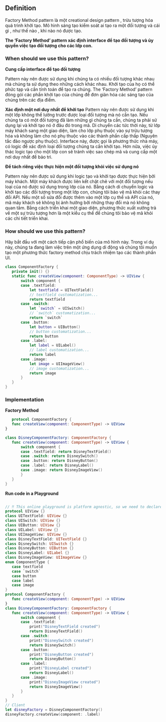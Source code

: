 ## Definition
Factory Method pattern là một creational design pattern , trừu tượng hóa quá trình khởi tạo. Mô hình sáng tạo kiểm soát ai tạo ra một đối tượng và cái gì , như thế nào , khi nào nó được tạo.

**The ‘Factory Method’ pattern  xác định interface để tạo đối tượng và ủy quyền việc tạo đối tượng cho các lớp con.**

### When should we use this pattern?

**Cung cấp interface để tạo đối tượng**

Pattern này nên được sử dụng khi chúng ta có nhiều đối tượng khác nhau mà chúng ta sử dụng theo những cách khác nhau. Khởi tạo của họ có thể phức tạp và cần tính toán để tạo ra chúng. The ‘Factory Method’ pattern đóng gói các phần khởi tạo của chúng để đơn giản hóa các sáng tạo của chúng trên các địa điểm.

**Xác định một nơi duy nhất để khởi tạo**
Pattern này nên được sử dụng khi một lớp không thể lường trước được loại đối tượng mà nó cần tạo. Nếu chúng ta có một đối tượng đã làm những gì chúng ta cần, chúng ta phải sử dụng lại và khởi tạo nó ở đâu đó trong mã. Di chuyển các tức thời này, từ lớp máy khách sang một giao diện, làm cho lớp phụ thuộc vào sự trừu tượng hóa và không làm cho nó phụ thuộc vào các thành phần cấp thấp (Nguyên tắc đảo ngược phụ thuộc). Interface này, được gọi là phương thức nhà máy, có logic để xác định loại đối tượng chúng ta cần khởi tạo. Hơn nữa, việc ủy thác logic tạo cho một lớp con sẽ tránh việc sao chép mã và cung cấp một nơi duy nhất để bảo trì.

**Để tách riêng việc thực hiện một đối tượng khỏi việc sử dụng nó**

Pattern này nên được sử dụng khi logic tạo và khởi tạo được thực hiện bởi máy khách. Một máy khách được liên kết chặt chẽ với một đối tượng nếu loại của nó được sử dụng trong lớp của nó. Bằng cách di chuyển logic và khởi tạo các đối tượng trong một lớp con, chúng tôi bảo vệ mã khỏi các thay đổi API. Nếu một số sửa đổi được thêm vào một lớp cụ thể và API của nó, mã máy khách sẽ không bị ảnh hưởng bởi những thay đổi mà nó không quan tâm. Bằng cách triển khai một giao diện, phương thức xuất xưởng trả về một sự trừu tượng hơn là một kiểu cụ thể để chúng tôi bảo vệ mã khỏi các chi tiết triển khai.

### How should we use this pattern?

Hãy bắt đầu với một cách tiếp cận phổ biến của mô hình này. Trong ví dụ này, chúng ta đang làm việc trên một ứng dụng di động và chúng tôi muốn tạo một phương thức factory method chịu trách nhiệm tạo các thành phần UI.

 ```swift 
 class ComponentFactory {
    private init() {}
    static func createView(component: ComponentType) -> UIView {       
        switch component {
        case .textfield:
            let textfield = UITextField()
            // textfield customatization...
            return textfield
        case .switch:
            let `switch` = UISwitch()
            // `switch` customatization...
            return `switch`
        case .button:
            let button = UIButton()
            // button customatization...
            return button
        case .label:
            let label = UILabel()
            // label customatization...
            return label
        case .image:
            let image = UIImageView()
            // image customatization...
            return image
        }
    }
}
```
 
### Implementation

**Factory Method**
 ```swift 
    protocol ComponentFactory {
    func createView(component: ComponentType) -> UIView
}

class DisneyComponentFactory: ComponentFactory {
    func createView(component: ComponentType) -> UIView {
        switch component {
        case .textfield: return DisneyTextField()
        case .switch: return DisneySwitch()
        case .button: return DisneyButton()
        case .label: return DisneyLabel()
        case .image: return DisneyImageView()
        }
    }
}
 ```
 
**Run code in a Playground**

 ```swift 
 
 // ‼️ This online playground is platform agnostic, so we need to declare a UIView interface and its subclasses.
protocol UIView {}
class UITextField: UIView {}
class UISwitch: UIView {}
class UIButton: UIView {}
class UILabel: UIView {}
class UIImageView: UIView {}
class DisneyTextField: UITextField {}
class DisneySwitch: UISwitch {}
class DisneyButton: UIButton {}
class DisneyLabel: UILabel {}
class DisneyImageView: UIImageView {}
enum ComponentType {
    case textfield
    case `switch`
    case button
    case label
    case image
}
protocol ComponentFactory {
    func createView(component: ComponentType) -> UIView
}
class DisneyComponentFactory: ComponentFactory {
    func createView(component: ComponentType) -> UIView {
        switch component {
        case .textfield:
            print("DisneyTextField created")
            return DisneyTextField()
        case .switch:
            print("DisneySwitch created")
            return DisneySwitch()
        case .button:
            print("DisneyButton created")
            return DisneyButton()
        case .label:
            print("DisneyLabel created")
            return DisneyLabel()
        case .image:
            print("DisneyImageView created")
            return DisneyImageView()
        }
    }
}
// Client
let disneyFactory = DisneyComponentFactory()
disneyFactory.createView(component: .label)

 
  ```